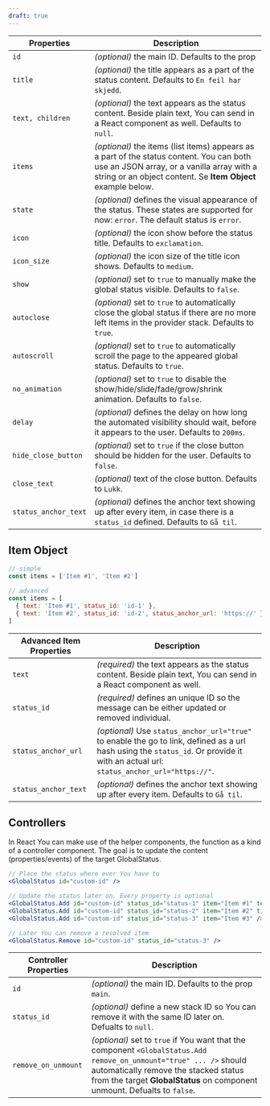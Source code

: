 ```yaml
---
draft: true
---
```


| Properties            | Description                                                                                                                                                                                           |
| --------------------- | ----------------------------------------------------------------------------------------------------------------------------------------------------------------------------------------------------- |
| `id`                  | _(optional)_ the main ID. Defaults to the prop                                                                                                                                                        |
| `title`               | _(optional)_ the title appears as a part of the status content. Defaults to `En feil har skjedd`.                                                                                                     |
| `text, children`      | _(optional)_ the text appears as the status content. Beside plain text, You can send in a React component as well. Defaults to `null`.                                                                |
| `items`               | _(optional)_ the items (list items) appears as a part of the status content. You can both use an JSON array, or a vanilla array with a string or an object content. Se **Item Object** example below. |
| `state`               | _(optional)_ defines the visual appearance of the status. These states are supported for now: `error`. The default status is `error`.                                                                 |
| `icon`                | _(optional)_ the icon show before the status title. Defaults to `exclamation`.                                                                                                                        |
| `icon_size`           | _(optional)_ the icon size of the title icon shows. Defaults to `medium`.                                                                                                                             |
| `show`                | _(optional)_ set to `true` to manually make the global status visible. Defaults to `false`.                                                                                                           |
| `autoclose`           | _(optional)_ set to `true` to automatically close the global status if there are no more left items in the provider stack. Defaults to `true`.                                                        |
| `autoscroll`          | _(optional)_ set to `true` to automatically scroll the page to the appeared global status. Defaults to `true`.                                                                                        |
| `no_animation`        | _(optional)_ set to `true` to disable the show/hide/slide/fade/grow/shrink animation. Defaults to `false`.                                                                                            |
| `delay`               | _(optional)_ defines the delay on how long the automated visibility should wait, before it appears to the user. Defaults to `200ms`.                                                                  |
| `hide_close_button`   | _(optional)_ set to `true` if the close button should be hidden for the user. Defaults to `false`.                                                                                                    |
| `close_text`          | _(optional)_ text of the close button. Defaults to `Lukk`.                                                                                                                                            |
| `status_anchor_text` | _(optional)_ defines the anchor text showing up after every item, in case there is a `status_id` defined. Defaults to `Gå til`.                                                                       |

## Item Object

```js
// simple
const items = ['Item #1', 'Item #2']

// advanced
const items = [
  { text: 'Item #1', status_id: 'id-1' },
  { text: 'Item #2', status_id: 'id-2', status_anchor_url: 'https://' }
]
```

| Advanced Item Properties | Description                                                                                                                                                                          |
| ------------------------ | ------------------------------------------------------------------------------------------------------------------------------------------------------------------------------------ |
| `text`                   | _(required)_ the text appears as the status content. Beside plain text, You can send in a React component as well.                                                                   |
| `status_id`              | _(required)_ defines an unique ID so the message can be either updated or removed individual.                                                                                        |
| `status_anchor_url`      | _(optional)_ Use `status_anchor_url="true"` to enable the go to link, defined as a url hash using the `status_id`. Or provide it with an actual url: `status_anchor_url="https://"`. |
| `status_anchor_text`    | _(optional)_ defines the anchor text showing up after every item. Defaults to `Gå til`.                                                                                              |

## Controllers

In React You can make use of the helper components, the function as a kind of a controller component.
The goal is to update the content (properties/events) of the target GlobalStatus.

```jsx
// Place the status where ever You have to
<GlobalStatus id="custom-id" />

// Update the status later on. Every property is optional
<GlobalStatus.Add id="custom-id" status_id="status-1" item="Item #1" text="New Text" />
<GlobalStatus.Add id="custom-id" status_id="status-2" item="Item #2" title="New Titel" />
<GlobalStatus.Add id="custom-id" status_id="status-3" item="Item #3" />

// Later You can remove a resolved item
<GlobalStatus.Remove id="custom-id" status_id="status-3" />
```

| Controller Properties | Description                                                                                                                                                                                                                                 |
| --------------------- | ------------------------------------------------------------------------------------------------------------------------------------------------------------------------------------------------------------------------------------------- |
| `id`                  | _(optional)_ the main ID. Defaults to the prop `main`.                                                                                                                                                                                      |
| `status_id`           | _(optional)_ define a new stack ID so You can remove it with the same ID later on. Defualts to `null`.                                                                                                                                      |
| `remove_on_unmount`   | _(optional)_ set to `true` if You want that the component `<GlobalStatus.Add remove_on_unmount="true" ... />` should automatically remove the stacked status from the target **GlobalStatus** on component unmount. Defualts to `false`. |
